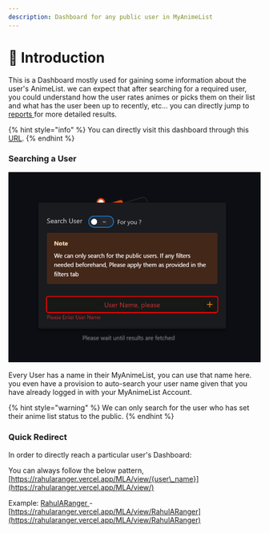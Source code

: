 ```yaml
---
description: Dashboard for any public user in MyAnimeList
---
```


# 👋 Introduction

This is a Dashboard mostly used for gaining some information about the user's AnimeList. we can expect that after searching for a required user, you could understand how the user rates animes or picks them on their list and what has the user been up to recently, etc... you can directly jump to [reports ](reports/)for more detailed results.

{% hint style="info" %}
You can directly visit this dashboard through this [URL](https://rahularanger.vercel.app/MLA/view/).
{% endhint %}

### Searching a User

![](<../.gitbook/assets/image (2) (1).png>)

Every User has a name in their MyAnimeList, you can use that name here. you even have a provision to auto-search your user name given that you have already logged in with your MyAnimeList Account.

{% hint style="warning" %}
We can only search for the user who has set their anime list status to the public.
{% endhint %}

### Quick Redirect

In order to directly reach a particular user's Dashboard:

You can always follow the below pattern, [https://rahularanger.vercel.app/MLA/view/{user\_name}](https://rahularanger.vercel.app/MLA/view/)

Example: [RahulARanger ](https://myanimelist.net/profile/RahulARanger)- [https://rahularanger.vercel.app/MLA/view/RahulARanger](https://rahularanger.vercel.app/MLA/view/RahulARanger)

